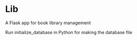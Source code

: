 # Lib
A Flask app for book library management

Run initialize_database in Python for making the database file
